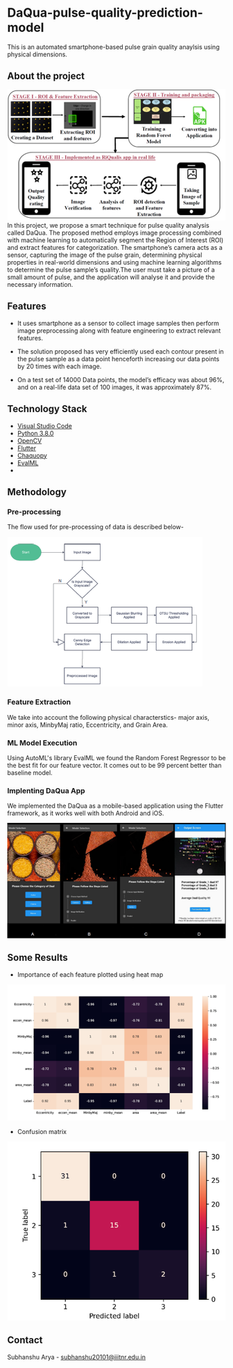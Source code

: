 # DaQua-pulse-quality-prediction-model

This is an automated smartphone-based pulse grain quality anaylsis using physical dimensions.

## About the project

![alt text](https://github.com/Subhanshu20101/DaQua-pulse-quality-prediction-model/blob/main/Images/architecture.png)
In this project, we propose a smart technique for pulse quality analysis called DaQua. The proposed method employs image processing combined with machine learning to automatically segment the Region of Interest (ROI) and extract features for categorization. The smartphone’s camera acts as a sensor, capturing the image of the pulse grain, determining physical properties in real-world dimensions and using machine learning algorithms to determine the pulse sample’s quality.The user must take a picture of a small amount of pulse, and the application will analyse it and provide the necessary information.

## Features

* It uses smartphone as a sensor to collect image samples then perform image preprocessing along with feature engineering to extract relevant features.
              
* The solution proposed has very efficiently used each contour present in the pulse sample as a data point henceforth increasing our data points by 20 times with each image. 
* On a test set of 14000 Data points, the model’s efficacy was about 96%, and on a real-life data set of 100 images, it was approximately 87%.
## Technology Stack
* [Visual Studio Code](https://code.visualstudio.com/)
* [Python 3.8.0](https://www.python.org/downloads/release/python-380/)
* [OpenCV](https://opencv.org/)
* [Flutter](https://flutter.dev/)
* [Chaquopy](https://chaquo.com/chaquopy/)
* [EvalML](https://evalml.alteryx.com/en/stable/#)
* 
## Methodology
### Pre-processing
The flow used for pre-processing of data is described below-

![alt text](https://github.com/Subhanshu20101/DaQua-pulse-quality-prediction-model/blob/main/Images/flowchart_pre.png)

### Feature Extraction
We take into account the following physical characterstics- major axis, minor axis, MinbyMaj ratio, Eccentricity, and Grain Area. 

### ML Model Execution
Using AutoML's library EvalML we found the Random Forest Regressor to be the best fit for our feature vector. It comes out to be 99 percent better than baseline model.

### Implenting DaQua App
We implemented the DaQua as a mobile-based application using the Flutter framework, as it works well with both Android and iOS.

![alt text](https://github.com/Subhanshu20101/DaQua-pulse-quality-prediction-model/blob/main/Images/Screenshots%20of%20DaQua%20App.png)

## Some Results
* Importance of each feature plotted using heat map
 
![alt text](https://github.com/Subhanshu20101/DaQua-pulse-quality-prediction-model/blob/main/Images/featureimp.png)

* Confusion matrix

![alt text](https://github.com/Subhanshu20101/DaQua-pulse-quality-prediction-model/blob/main/Images/confusionMatrix.png)

## Contact

Subhanshu Arya - subhanshu20101@iiitnr.edu.in
